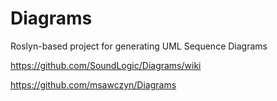 Diagrams
========

Roslyn-based project for generating UML Sequence Diagrams 

https://github.com/SoundLogic/Diagrams/wiki

https://github.com/msawczyn/Diagrams